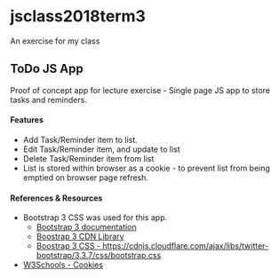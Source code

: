 # jsclass2018term3
An exercise for my class

<h2>ToDo JS App</h2>
<p>Proof of concept app for lecture exercise - Single page JS app to store tasks and reminders.</p>

<h4>Features</h4>
<ul>
<li>Add Task/Reminder item to list.</li>
<li>Edit Task/Reminder item, and update to list</li>
<li>Delete Task/Reminder item from list</li>
<li>List is stored within browser as a cookie - to prevent list from being emptied on browser page refresh.</li>
</ul>

<h4>References &amp; Resources</h4>
<ul>
<li>
    Bootstrap 3 CSS was used for this app.
    <ul>
        <li><a href="https://getbootstrap.com/docs/3.3/" target="_blank">Bootstrap 3 documentation</a></li>
        <li><a href="https://cdnjs.com/libraries/twitter-bootstrap/3.3.7" target="_blank">Boostrap 3 CDN Library</a></li>
        <li><a href="https://cdnjs.cloudflare.com/ajax/libs/twitter-bootstrap/3.3.7/css/bootstrap.css"target="_blank">Boostrap 3 CSS - https://cdnjs.cloudflare.com/ajax/libs/twitter-bootstrap/3.3.7/css/bootstrap.css</a></li>
    </ul>
</li>
<li><a href="https://www.w3schools.com/Js/js_cookies.asp">W3Schools - Cookies</a></li>
</ul>

